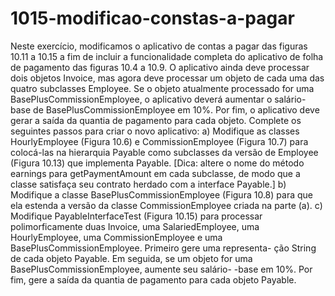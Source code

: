 # 1015-modificao-constas-a-pagar
Neste exercício, modificamos o aplicativo de contas a pagar das figuras 10.11 a 10.15 a fim
de incluir a funcionalidade completa do aplicativo de folha de pagamento das figuras 10.4 a 10.9. O aplicativo ainda deve processar dois
objetos Invoice, mas agora deve processar um objeto de cada uma das quatro subclasses Employee. Se o objeto atualmente processado
for uma BasePlusCommissionEmployee, o aplicativo deverá aumentar o salário-base de BasePlusCommissionEmployee em
10%. Por fim, o aplicativo deve gerar a saída da quantia de pagamento para cada objeto. Complete os seguintes passos para criar o novo
aplicativo:
a) Modifique as classes HourlyEmployee (Figura 10.6) e CommissionEmployee (Figura 10.7) para colocá-las na hierarquia
Payable como subclasses da versão de Employee (Figura 10.13) que implementa Payable. [Dica: altere o nome do método
earnings para getPaymentAmount em cada subclasse, de modo que a classe satisfaça seu contrato herdado com a interface
Payable.]
b) Modifique a classe BasePlusCommissionEmployee (Figura 10.8) para que ela estenda a versão da classe CommissionEmployee
criada na parte (a).
c) Modifique PayableInterfaceTest (Figura 10.15) para processar polimorficamente duas Invoice, uma SalariedEmployee,
uma HourlyEmployee, uma CommissionEmployee e uma BasePlusCommissionEmployee. Primeiro gere uma representa-
ção String de cada objeto Payable. Em seguida, se um objeto for uma BasePlusCommissionEmployee, aumente seu salário-
-base em 10%. Por fim, gere a saída da quantia de pagamento para cada objeto Payable.
